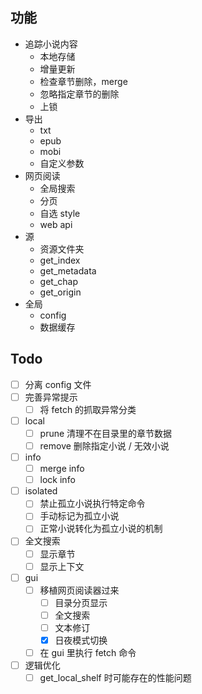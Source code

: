 ## 功能
- 追踪小说内容
    - 本地存储
    - 增量更新
    - 检查章节删除，merge
    - 忽略指定章节的删除
    - 上锁
- 导出
    - txt
    - epub
    - mobi
    - 自定义参数
- 网页阅读
    - 全局搜索
    - 分页
    - 自选 style
    - web api
- 源
    - 资源文件夹
    - get_index
    - get_metadata
    - get_chap
    - get_origin
- 全局
    - config
    - 数据缓存


## Todo
- [ ] 分离 config 文件
- [ ] 完善异常提示
  - [ ] 将 fetch 的抓取异常分类
- [ ] local
  - [ ] prune 清理不在目录里的章节数据
  - [ ] remove 删除指定小说 / 无效小说
- [ ] info
  - [ ] merge info
  - [ ] lock info
- [ ] isolated
  - [ ] 禁止孤立小说执行特定命令
  - [ ] 手动标记为孤立小说
  - [ ] 正常小说转化为孤立小说的机制
- [ ] 全文搜索
  - [ ] 显示章节
  - [ ] 显示上下文
- [ ] gui
  - [ ] 移植网页阅读器过来
    - [ ] 目录分页显示
    - [ ] 全文搜索
    - [ ] 文本修订
    - [x] 日夜模式切换
  - [ ] 在 gui 里执行 fetch 命令
- [ ] 逻辑优化
  - [ ] get_local_shelf 时可能存在的性能问题
